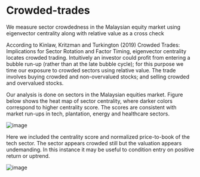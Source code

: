 # Crowded-trades
We measure sector crowdedness in the Malaysian equity market using eigenvector centrality along with relative value as a cross check

According to Kinlaw, Kritzman and Turkington (2019) Crowded Trades: Implications for Sector Rotation and Factor Timing, eigenvector centrality locates crowded trading. Intuitively an investor could profit from entering a bubble run-up (rather than at the late bubble cycle); for this purpose we time our exposure to crowded sectors using relative value. The trade involves buying crowded and non-overvalued stocks; and selling crowded and overvalued stocks.

Our analysis is done on sectors in the Malaysian equities market. Figure below shows the heat map of sector centrality, where darker colors correspond to higher centrality score. The scores are consistent with market run-ups in tech, plantation, energy and healthcare sectors.

![image](https://user-images.githubusercontent.com/105033135/188804728-0a06a21c-8d99-4337-aa29-130d3db3b5de.png)

Here we included the centrality score and normalized price-to-book of the tech sector. The sector appears crowded still but the valuation appears undemanding. In this instance it may be useful to condition entry on positive return or uptrend.

![image](https://user-images.githubusercontent.com/105033135/188806159-2bfa43ea-ae34-4f82-a50c-05436396a4f5.png)

